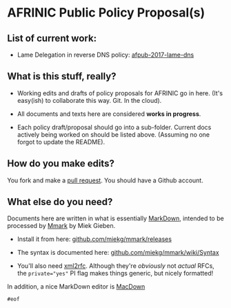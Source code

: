 # AFRINIC Public Policy Proposal(s)

## List of current work:

* Lame Delegation in reverse DNS policy: [afpub-2017-lame-dns](afpub-2017-lame-dns)

## What is this stuff, really?

* Working edits and drafts of policy proposals for AFRINIC go in here. (It's easy(ish) to collaborate this way. Git. In the cloud).

* All documents and texts here are considered **works in progress**.

* Each policy draft/proposal should go into a sub-folder. Current docs actively being worked on should be listed above. (Assuming no one forgot to update the README).

## How do you make edits?

You fork and make a [pull request](https://help.github.com/articles/about-pull-requests). You should have a Github account.

## What else do you need?

Documents here are written in what is essentially [MarkDown](https://daringfireball.net/projects/markdown/), intended to be processed by [Mmark](https://miek.nl/tags/mmark) by Miek Gieben.

* Install it from here: [github.com/miekg/mmark/releases](https://github.com/miekg/mmark/releases)

* The syntax is documented here: [github.com/miekg/mmark/wiki/Syntax](https://github.com/miekg/mmark/wiki/Syntax)

* You'll also need [xml2rfc](https://xml2rfc.tools.ietf.org). Although they're *obviously* not *actual* RFCs, the `private="yes"` PI flag makes things generic, but nicely formatted!

In addition, a nice MarkDown editor is [MacDown](http://macdown.uranusjr.com/)

`#eof`
